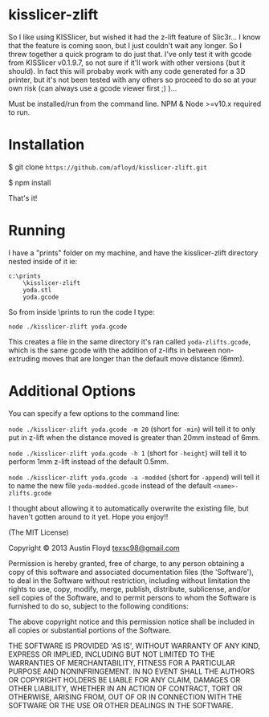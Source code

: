 kisslicer-zlift
===============

So I like using KISSlicer, but wished it had the z-lift feature of Slic3r... I know that the feature is coming soon, but I just couldn't wait any longer. So I threw together a quick program to do just that. I've only test it with gcode from KISSlicer v0.1.9.7, so not sure if it'll work with other versions (but it should). In fact this will probaby work with any code generated for a 3D printer, but it's not been tested with any others so proceed to do so at your own risk (can always use a gcode viewer first ;) )...

Must be installed/run from the command line. NPM & Node >=v10.x required to run.


Installation
==============
$ git clone `https://github.com/afloyd/kisslicer-zlift.git`

$ npm install


That's it!


Running
===========
I have a "prints" folder on my machine, and have the kisslicer-zlift directory nested inside of it
ie:

```
c:\prints
	\kisslicer-zlift
	yoda.stl
	yoda.gcode
```

So from inside \prints to run the code I type:

`node ./kisslicer-zlift yoda.gcode`

This creates a file in the same directory it's ran called `yoda-zlifts.gcode`, which is the same gcode with the addition of z-lifts in between non-extruding moves that are longer than the default move distance (6mm).

Additional Options
==================
You can specify a few options to the command line:

`node ./kisslicer-zlift yoda.gcode -m 20` (short for `-min`) will tell it to only put in z-lift when the distance moved is greater than 20mm instead of 6mm.

`node ./kisslicer-zlift yoda.gcode -h 1` (short for `-height`) will tell it to perform 1mm z-lift instead of the default 0.5mm.

`node ./kisslicer-zlift yoda.gcode -a -modded` (short for `-append`) will tell it to name the new file `yoda-modded.gcode` instead of the default `<name>-zlifts.gcode`





I thought about allowing it to automatically overwrite the existing file, but haven't gotten around to it yet. Hope you enjoy!!

(The MIT License)

Copyright © 2013 Austin Floyd <texsc98@gmail.com>

Permission is hereby granted, free of charge, to any person obtaining a copy of this software and associated documentation files (the 'Software'), to deal in the Software without restriction, including without limitation the rights to use, copy, modify, merge, publish, distribute, sublicense, and/or sell copies of the Software, and to permit persons to whom the Software is furnished to do so, subject to the following conditions:

The above copyright notice and this permission notice shall be included in all copies or substantial portions of the Software.

THE SOFTWARE IS PROVIDED 'AS IS', WITHOUT WARRANTY OF ANY KIND, EXPRESS OR IMPLIED, INCLUDING BUT NOT LIMITED TO THE WARRANTIES OF MERCHANTABILITY, FITNESS FOR A PARTICULAR PURPOSE AND NONINFRINGEMENT. IN NO EVENT SHALL THE AUTHORS OR COPYRIGHT HOLDERS BE LIABLE FOR ANY CLAIM, DAMAGES OR OTHER LIABILITY, WHETHER IN AN ACTION OF CONTRACT, TORT OR OTHERWISE, ARISING FROM, OUT OF OR IN CONNECTION WITH THE SOFTWARE OR THE USE OR OTHER DEALINGS IN THE SOFTWARE.
